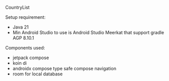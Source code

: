 CountryList

Setup requirement:
- Java 21
- Min Android Studio to use is Android Studio Meerkat that support gradle AGP 8.10.1


Components used:
- jetpack compose
- koin di
- androidx compose type safe compose navigation
- room for local database

